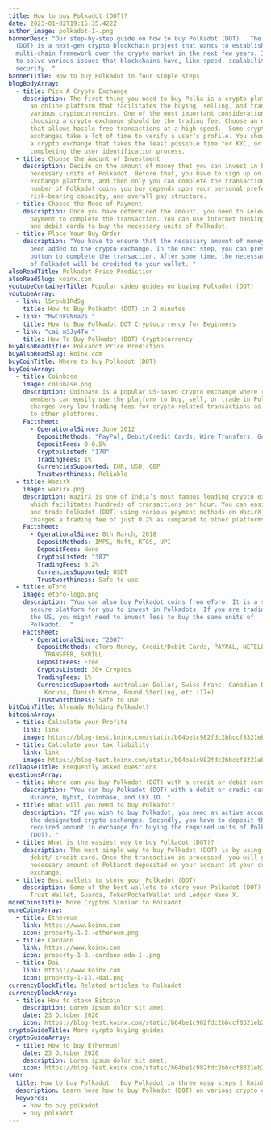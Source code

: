 ```yaml
---
title: How to buy Polkadot (DOT)?
date: 2023-01-02T19:15:35.422Z
author_image: polkadot-1-.png
bannerDesc: "Our step-by-step guide on how to buy Polkadot (DOT)   The Polkadot
  (DOT) is a next-gen crypto blockchain project that wants to establish its
  multi-chain framework over the crypto market in the next few years. It wants
  to solve various issues that blockchains have, like speed, scalability, and
  security. "
bannerTitle: How to buy Polkadot in four simple steps
blogBodyArray:
  - title: Pick A Crypto Exchange
    description: The first thing you need to buy Polka is a crypto platform. It is
      an online platform that facilitates the buying, selling, and trading of
      various cryptocurrencies. One of the most important considerations before
      choosing a crypto exchange should be the trading fee. Choose an exchange
      that allows hassle-free transactions at a high speed.  Some crypto
      exchanges take a lot of time to verify a user’s profile. You should choose
      a crypto exchange that takes the least possible time for KYC, or
      completing the user identification process.
  - title: Choose the Amount of Investment
    description: Decide on the amount of money that you can invest in buying the
      necessary units of Polkadot. Before that, you have to sign up on the
      exchange platform, and then only you can complete the transactions. The
      number of Polkadot coins you buy depends upon your personal preference,
      risk-bearing capacity, and overall pay structure.
  - title: Choose the Mode of Payment
    description: Once you have determined the amount, you need to select a mode of
      payment to complete the transaction. You can use internet banking, PayPal,
      and debit cards to buy the necessary units of Polkadot.
  - title: Place Your Buy Order
    description: "You have to ensure that the necessary amount of money has already
      been added to the crypto exchange. In the next step, you can press the buy
      button to complete the transaction. After some time, the necessary units
      of Polkadot will be credited to your wallet. "
alsoReadTitle: Polkadot Price Prediction
alsoReadSlug: koinx.com
youtubeContainerTitle: Popular video guides on buying Polkadot (DOT)
youtubeArray:
  - link: l5rpkb1RdSg
    title: How to Buy Polkadot (DOT) in 2 minutes
  - link: "MwCnFVNna2s "
    title: How to Buy Polkadot DOT Cryptocurrency for Beginners
  - link: "cai_mSJy4Tw "
    title: How To Buy Polkadot (DOT) Cryptocurrency
buyAlsoReadTitle: Polkadot Price Prediction
buyAlsoReadSlug: koinx.com
buyCoinTitle: Where to buy Polkadot (DOT)
buyCoinArray:
  - title: Coinbase
    image: coinbase.png
    description: Coinbase is a popular US-based crypto exchange where registered
      members can easily use the platform to buy, sell, or trade in Polkadot. It
      charges very low trading fees for crypto-related transactions as compared
      to other platforms.
    Factsheet:
      - OperationalSince: June 2012
        DepositMethods: "PayPal, Debit/Credit Cards, Wire Transfers, Google Pay "
        DepositFees: 0-0.5%
        CryptosListed: "170"
        TradingFees: 1%
        CurrenciesSupported: EUR, USD, GBP
        Trustworthiness: Reliable
  - title: WazirX
    image: wazirx.png
    description: WazirX is one of India’s most famous leading crypto exchanges,
      which facilitates hundreds of transactions per hour. You can easily buy
      and trade Polkadot (DOT) using various payment methods on WazirX. It
      charges a trading fee of just 0.2% as compared to other platforms.
    Factsheet:
      - OperationalSince: 8th March, 2018
        DepositMethods: IMPS, Neft, RTGS, UPI
        DepositFees: None
        CryptosListed: "387"
        TradingFees: 0.2%
        CurrenciesSupported: USDT
        Trustworthiness: Safe to use
  - title: eToro
    image: etoro-logo.png
    description: "You can also buy Polkadot coins from eToro. It is a safe and
      secure platform for you to invest in Polkadots. If you are trading from
      the US, you might need to invest less to buy the same units of
      Polkadot.  "
    Factsheet:
      - OperationalSince: "2007"
        DepositMethods: eToro Money, Credit/Debit Cards, PAYPAL, NETELLER, RAPID
          TRANSFER, SKRILL
        DepositFees: Free
        CryptosListed: 30+ Cryptos
        TradingFees: 1%
        CurrenciesSupported: Australian Dollar, Swiss Franc, Canadian Dollar, Czech
          Koruna, Danish Krone, Pound Sterling, etc.(17+)
        Trustworthiness: Safe to use
bitCoinTitle: Already Holding Polkadot?
bitcoinArray:
  - title: Calculate your Profits
    link: link
    image: https://blog-test.koinx.com/static/b04be1c982fdc2bbccf8321eb29acf4c/hold_coin.png
  - title: Calculate your tax liability
    link: link
    image: https://blog-test.koinx.com/static/b04be1c982fdc2bbccf8321eb29acf4c/hold_coin.png
collapseTitle: Frequently asked questions
questionsArray:
  - title: Where can you buy Polkadot (DOT) with a credit or debit card?
    description: "You can buy Polkadot (DOT) with a debit or credit card on MoonPay,
      Binance, Bybit, Coinbase, and CEX.IO. "
  - title: What will you need to buy Polkadot?
    description: "If you wish to buy Polkadot, you need an active account on any of
      the designated crypto exchanges. Secondly, you have to deposit the
      required amount in exchange for buying the required units of Polkadot
      (DOT). "
  - title: What is the easiest way to buy Polkadot (DOT)?
    description: The most simple way to buy Polkadot (DOT) is by using PayPal or a
      debit/ credit card. Once the transaction is processed, you will get the
      necessary amount of Polkadot deposited on your account at your crypto
      exchange.
  - title: Best wallets to store your Polkadot (DOT)
    description: Some of the best wallets to store your Polkadot (DOT) coins are
      Trust Wallet, Guarda, TokenPocketWallet and Ledger Nano X.
moreCoinsTitle: More Cryptos Similar to Polkadot
moreCoinsArray:
  - title: Ethereum
    link: https://www.koinx.com
    icon: property-1-2.-ethereum.png
  - title: Cardano
    link: https://www.koinx.com
    icon: property-1-8.-cardano-ada-1-.png
  - title: Dai
    link: https://www.koinx.com
    icon: property-1-13.-dai.png
currencyBlockTitle: Related articles to Polkadot
currencyBlockArray:
  - title: How to stake Bitcoin
    description: Lorem ipsum dolor sit amet
    date: 23 October 2020
    icon: https://blog-test.koinx.com/static/b04be1c982fdc2bbccf8321eb29acf4c/hold_coin.png
cryptoGuideTitle: More cyrpto buying guides
cryptoGuideArray:
  - title: How to buy Ethereum?
    date: 23 October 2020
    description: Lorem ipsum dolor sit amet,
    icon: https://blog-test.koinx.com/static/b04be1c982fdc2bbccf8321eb29acf4c/hold_coin.png
seo:
  title: How to buy Polkadot | Buy Polkadot in three easy steps | KoinX
  description: Learn here how to buy Polkadot (DOT) on various crypto exchanges.
  keywords:
    - how to buy polkadot
    - buy polkadot
---
```

